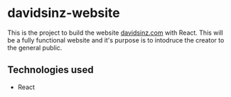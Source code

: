 # davidsinz-website

This is the project to build the website [davidsinz.com](http://davidsinz.com/) with React. This will be a fully functional website and it's purpose is to intodruce the creator to the general public. 

## Technologies used

- React
